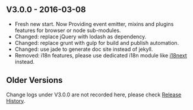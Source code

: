 
## V3.0.0 - 2016-03-08

* Fresh new start. Now Providing event emitter, mixins and plugins features for browser or node sub-modules.
* Changed: replace jQuery with lodash as dependency.
* Changed: replace grunt with gulp for build and publish automation.
* Changed: use jade to generate doc site instead of jekyll.
* Removed: i18n features, please use dedicated i18n module like [i18next](https://github.com/i18next/i18next) instead.

## Older Versions

Change logs under V3.0.0 are not recorded here, please check [Release History](https://github.com/mycolorway/simple-module/releases).
